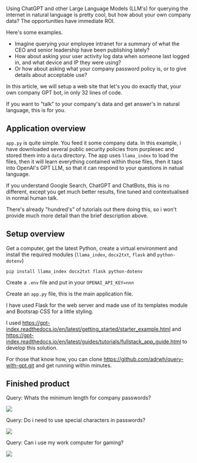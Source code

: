 Using ChatGPT and other Large Language Models (LLM's) for querying the internet in natural language is pretty cool, but how about your own company data?  The opportunities have immediate ROI.

Here's some examples.
* Imagine querying your employee intranet for a summary of what the CEO and senior leadership have been publishing lately?
* How about asking your user activity log data when someone last logged in, and what device and IP they were using?
* Or how about asking what your company password policy is, or to give details about acceptable use?

In this article, we will setup a web site that let's you do exactly that, your own company GPT bot, in only 32 lines of code.

If you want to "talk" to your company's data and get answer's in natural language, this is for you.

## Application overview

`app.py` is quite simple.  You feed it some company data.  In this example, i have downloaded several public security policies from purplesec and stored them into a `data` directory.  The app uses `llama_index` to load the files, then it will learn everything contained within those files, then it taps into OpenAI's GPT LLM, so that it can respond to your questions in natual language.

If you understand Google Search, ChatGPT and ChatBots, this is no different, except you get much better results, fine tuned and contextualised in normal human talk.

There's already "hundred's" of tutorials out there doing this, so i won't provide much more detail than the brief description above.

## Setup overview

Get a computer, get the latest Python, create a virtual environment and install the required modules (`llama_index`, `docx2txt`, `flask` and `python-dotenv`)

```
pip install llama_index docx2txt flask python-dotenv
```

Create a `.env` file and put in your `OPENAI_API_KEY=nnn`

Create an `app.py` file, this is the main application file.

I have used Flask for the web server and made use of its templates module and Bootsrap CSS for a little styling.

I used https://gpt-index.readthedocs.io/en/latest/getting_started/starter_example.html and https://gpt-index.readthedocs.io/en/latest/guides/tutorials/fullstack_app_guide.html to develop this solution.


For those that know how, you can clone https://github.com/adrwh/query-with-gpt.git and get running within minutes.

## Finished product

Query: Whats the minimum length for company passwords?

![]("images/Whats-the-minimum-length-for-company-passwords.png")

Query: Do i need to use special characters in passwords?

![]("images/Do-i-need-to-use-special-characters-in-passwords.png")

Query: Can i use my work computer for gaming?

![]("images/Can-i-use-my-work-computer-for-gaming.png")
